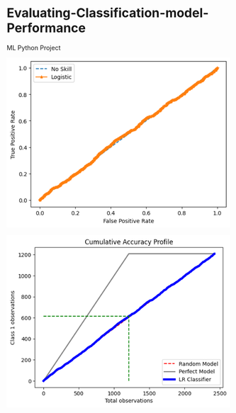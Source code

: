 # Evaluating-Classification-model-Performance
ML Python Project

![](https://github.com/developer-venish/Evaluating-Classification-model-Performance/blob/main/graph.png) 

![](https://github.com/developer-venish/Evaluating-Classification-model-Performance/blob/main/graph1.png)
